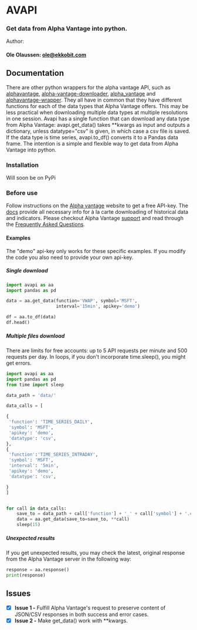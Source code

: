 # AVAPI
### Get data from Alpha Vantage into python.

Author:
#### Ole Olaussen: ole@ekkobit.com


## Documentation

There are other python wrappers for the alpha vantage API, such as [alphavantage](https://pypi.org/project/alphavantage/), [alpha-vantage-downloader](https://pypi.org/project/alpha-vantage-downloader/), [alpha_vantage](https://pypi.org/project/alpha_vantage/) and [alphavantage-wrapper](https://pypi.org/project/alphavantage-wrapper/). They all have in common that they have different functions for each of the data types that Alpha Vantage offers. This may be less practical when downloading multiple data types at multiple resolutions in one session. Avapi has a single function that can download any data type from Alpha Vantage: avapi.get_data() takes \*\*kwargs as input and outputs a  dictionary, unless datatype="csv" is given, in which case a csv file is saved. If the data type is time series, avapi.to_df() converts it to a Pandas data frame. The intention is a simple and flexible way to get data from Alpha Vantage into python.

### Installation

Will soon be on PyPi

### Before use

Follow instructions on the [Alpha vantage](https://www.alphavantage.co) website to get a free API-key.  The [docs](https://www.alphavantage.co/documentation/) provide all necessary info for à la carte downloading of historical data and indicators. Please checkout Alpha Vantage [support](https://www.alphavantage.co/support/#support) and read through the [Frequently Asked Questions](https://www.alphavantage.co/support/#support).

#### Examples

The "demo" api-key only works for these specific examples. If you modify the code you also need to provide your own api-key.

##### Single download

```python
import avapi as aa
import pandas as pd

data = aa.get_data(function='VWAP', symbol='MSFT',
                   interval='15min', apikey='demo')

df = aa.to_df(data)
df.head()
```

##### Multiple files download

There are limits for free accounts: up to 5 API requests per minute and 500 requests per day.  In loops, if you don't incorporate time.sleep(), you might get errors.

```python
import avapi as aa
import pandas as pd
from time import sleep

data_path = 'data/'

data_calls = [

{
 'function': 'TIME_SERIES_DAILY',
 'symbol': 'MSFT',
 'apikey': 'demo',
 'datatype': 'csv',
},
{
 'function':'TIME_SERIES_INTRADAY',
 'symbol': 'MSFT',
 'interval': '5min',
 'apikey': 'demo',
 'datatype': 'csv',

}
]


for call in data_calls:
    save_to = data_path + call['function'] + '_' + call['symbol'] + '.csv'
    data = aa.get_data(save_to=save_to, **call)
    sleep(15)
```

##### Unexpected results

If you get unexpected results, you may check the latest, original response from the Alpha Vantage server in the following way:

```python
response = aa.response()
print(response)
```



## Issues

- [x] **Issue 1 -** Fulfill Alpha Vantage's request to preserve content of JSON/CSV responses in both success and error cases.
- [x] **Issue 2 -** Make get_data() work with \*\*kwargs.
